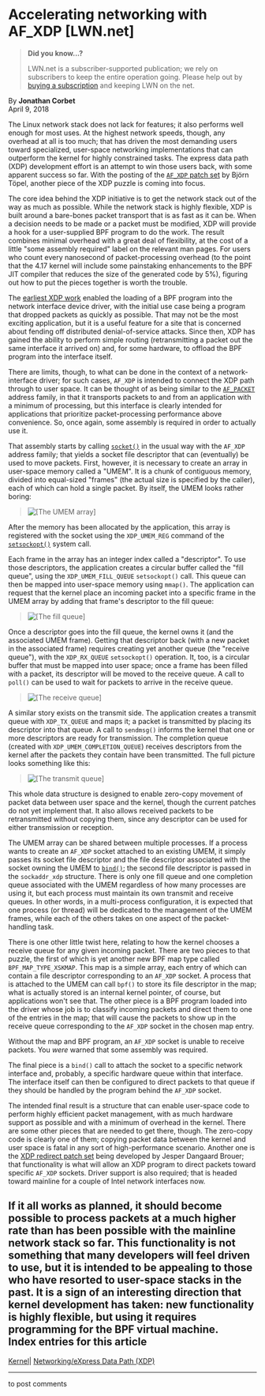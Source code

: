 # Accelerating networking with AF_XDP [LWN.net]

> **Did you know...?**
> 
> LWN.net is a subscriber-supported publication; we rely on subscribers to keep the entire operation going. Please help out by [buying a subscription](/Promo/nst-nag4/subscribe) and keeping LWN on the net. 

By **Jonathan Corbet**  
April 9, 2018 

The Linux network stack does not lack for features; it also performs well enough for most uses. At the highest network speeds, though, any overhead at all is too much; that has driven the most demanding users toward specialized, user-space networking implementations that can outperform the kernel for highly constrained tasks. The express data path (XDP) development effort is an attempt to win those users back, with some apparent success so far. With the posting of the [`AF_XDP` patch set](/Articles/750293/) by Björn Töpel, another piece of the XDP puzzle is coming into focus. 

The core idea behind the XDP initiative is to get the network stack out of the way as much as possible. While the network stack is highly flexible, XDP is built around a bare-bones packet transport that is as fast as it can be. When a decision needs to be made or a packet must be modified, XDP will provide a hook for a user-supplied BPF program to do the work. The result combines minimal overhead with a great deal of flexibility, at the cost of a little "some assembly required" label on the relevant man pages. For users who count every nanosecond of packet-processing overhead (to the point that the 4.17 kernel will include some painstaking enhancements to the BPF JIT compiler that reduces the size of the generated code by 5%), figuring out how to put the pieces together is worth the trouble. 

The [earliest XDP work](/Articles/682538/) enabled the loading of a BPF program into the network interface device driver, with the initial use case being a program that dropped packets as quickly as possible. That may not be the most exciting application, but it is a useful feature for a site that is concerned about fending off distributed denial-of-service attacks. Since then, XDP has gained the ability to perform simple routing (retransmitting a packet out the same interface it arrived on) and, for some hardware, to offload the BPF program into the interface itself. 

There are limits, though, to what can be done in the context of a network-interface driver; for such cases, `AF_XDP` is intended to connect the XDP path through to user space. It can be thought of as being similar to the [`AF_PACKET`](http://man7.org/linux/man-pages/man7/packet.7.html) address family, in that it transports packets to and from an application with a minimum of processing, but this interface is clearly intended for applications that prioritize packet-processing performance above convenience. So, once again, some assembly is required in order to actually use it. 

That assembly starts by calling [`socket()`](http://man7.org/linux/man-pages/man2/socket.2.html) in the usual way with the `AF_XDP` address family; that yields a socket file descriptor that can (eventually) be used to move packets. First, however, it is necessary to create an array in user-space memory called a "UMEM". It is a chunk of contiguous memory, divided into equal-sized "frames" (the actual size is specified by the caller), each of which can hold a single packet. By itself, the UMEM looks rather boring: 

> ![\[The UMEM array\]](https://static.lwn.net/images/2018/af_xdp1.png)

After the memory has been allocated by the application, this array is registered with the socket using the `XDP_UMEM_REG` command of the [`setsockopt()`](http://man7.org/linux/man-pages/man2/getsockopt.2.html) system call. 

Each frame in the array has an integer index called a "descriptor". To use those descriptors, the application creates a circular buffer called the "fill queue", using the `XDP_UMEM_FILL_QUEUE` `setsockopt()` call. This queue can then be mapped into user-space memory using `mmap()`. The application can request that the kernel place an incoming packet into a specific frame in the UMEM array by adding that frame's descriptor to the fill queue: 

> ![\[The fill queue\]](https://static.lwn.net/images/2018/af_xdp2.png)

Once a descriptor goes into the fill queue, the kernel owns it (and the associated UMEM frame). Getting that descriptor back (with a new packet in the associated frame) requires creating yet another queue (the "receive queue"), with the `XDP_RX_QUEUE` `setsockopt()` operation. It, too, is a circular buffer that must be mapped into user space; once a frame has been filled with a packet, its descriptor will be moved to the receive queue. A call to `poll()` can be used to wait for packets to arrive in the receive queue. 

> ![\[The receive queue\]](https://static.lwn.net/images/2018/af_xdp3.png)

A similar story exists on the transmit side. The application creates a transmit queue with `XDP_TX_QUEUE` and maps it; a packet is transmitted by placing its descriptor into that queue. A call to `sendmsg()` informs the kernel that one or more descriptors are ready for transmission. The completion queue (created with `XDP_UMEM_COMPLETION_QUEUE`) receives descriptors from the kernel after the packets they contain have been transmitted. The full picture looks something like this: 

> ![\[The transmit queue\]](https://static.lwn.net/images/2018/af_xdp4.png)

This whole data structure is designed to enable zero-copy movement of packet data between user space and the kernel, though the current patches do not yet implement that. It also allows received packets to be retransmitted without copying them, since any descriptor can be used for either transmission or reception. 

The UMEM array can be shared between multiple processes. If a process wants to create an `AF_XDP` socket attached to an existing UMEM, it simply passes its socket file descriptor and the file descriptor associated with the socket owning the UMEM to [`bind()`](http://man7.org/linux/man-pages/man2/bind.2.html); the second file descriptor is passed in the `sockaddr_xdp` structure. There is only one fill queue and one completion queue associated with the UMEM regardless of how many processes are using it, but each process must maintain its own transmit and receive queues. In other words, in a multi-process configuration, it is expected that one process (or thread) will be dedicated to the management of the UMEM frames, while each of the others takes on one aspect of the packet-handling task. 

There is one other little twist here, relating to how the kernel chooses a receive queue for any given incoming packet. There are two pieces to that puzzle, the first of which is yet another new BPF map type called `BPF_MAP_TYPE_XSKMAP`. This map is a simple array, each entry of which can contain a file descriptor corresponding to an `AF_XDP` socket. A process that is attached to the UMEM can call `bpf()` to store its file descriptor in the map; what is actually stored is an internal kernel pointer, of course, but applications won't see that. The other piece is a BPF program loaded into the driver whose job is to classify incoming packets and direct them to one of the entries in the map; that will cause the packets to show up in the receive queue corresponding to the `AF_XDP` socket in the chosen map entry. 

Without the map and BPF program, an `AF_XDP` socket is unable to receive packets. You _were_ warned that some assembly was required. 

The final piece is a `bind()` call to attach the socket to a specific network interface and, probably, a specific hardware queue within that interface. The interface itself can then be configured to direct packets to that queue if they should be handled by the program behind the `AF_XDP` socket. 

The intended final result is a structure that can enable user-space code to perform highly efficient packet management, with as much hardware support as possible and with a minimum of overhead in the kernel. There are some other pieces that are needed to get there, though. The zero-copy code is clearly one of them; copying packet data between the kernel and user space is fatal in any sort of high-performance scenario. Another one is the [XDP redirect patch set](/Articles/750571/) being developed by Jesper Dangaard Brouer; that functionality is what will allow an XDP program to direct packets toward specific `AF_XDP` sockets. Driver support is also required; that is headed toward mainline for a couple of Intel network interfaces now. 

If it all works as planned, it should become possible to process packets at a much higher rate than has been possible with the mainline network stack so far. This functionality is not something that many developers will feel driven to use, but it is intended to be appealing to those who have resorted to user-space stacks in the past. It is a sign of an interesting direction that kernel development has taken: new functionality is highly flexible, but using it requires programming for the BPF virtual machine.  
Index entries for this article  
---  
[Kernel](/Kernel/Index)| [Networking/eXpress Data Path (XDP)](/Kernel/Index#Networking-eXpress_Data_Path_XDP)  
  


* * *

to post comments 
